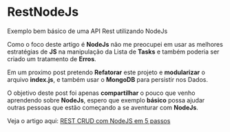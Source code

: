 # RestNodeJs

Exemplo bem básico de uma API Rest utilizando NodeJs

Como o foco deste artigo é **NodeJs** não me preocupei em usar as melhores estratégias de **JS** na manipulação da Lista de **Tasks** 
e também poderia ser criado um tratamento de **Erros**.

Em um proximo post pretendo **Refatorar** este projeto e **modularizar** o arquivo **index.js**, 
e também usar o **MongoDB** para persistir nos Dados.

O objetivo deste post foi apenas **compartilhar** o pouco que venho aprendendo sobre **NodeJs**, 
espero que exemplo **básico** possa ajudar outras pessoas que estão começando a se aventurar com **NodeJs**.

Veja o artigo aqui: [REST CRUD com NodeJS em 5 passos](https://medium.com/@fabiano_goes/rest-crud-com-nodejs-em-5-passos-6880494d6ad9)

